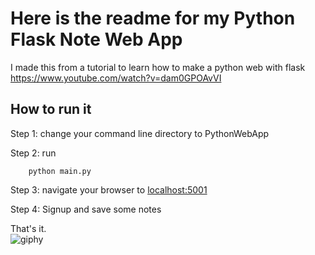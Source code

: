 # Here is the readme for my Python Flask Note Web App

I made this from a tutorial to learn how to make a python web with flask
<https://www.youtube.com/watch?v=dam0GPOAvVI>

## How to run it

Step 1: change your command line directory to PythonWebApp

Step 2: run

```
    python main.py
```

Step 3: navigate your browser to
<localhost:5001>

Step 4: Signup and save some notes

That's it.
<br />
![giphy](https://user-images.githubusercontent.com/13955327/161389848-90e1a75d-e54a-4a17-8893-485f0f22bddb.gif)
